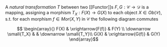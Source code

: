 A *natural transformation* $T$ between two [[Functor]]s $F,G:\mathcal{C}\rightarrow\mathcal{D}$ is a mapping, assigning a morphism $T_X : F(X)\rightarrow G(X)$ to each object $X\in Ob(\mathcal{C})$, s.t. for each morphism $f\in Mor(X,Y)$  in $\mathcal{C}$ the following diagram commutes 

$$ \begin{array}{} F(X) & \xrightarrow{F(f)} & F(Y) \\ 
 \downarrow \small{T_X} & & \downarrow \small{T_Y}\\
 G(X) & \xrightarrow{G(f)} & G(Y)
\end{array}$$
